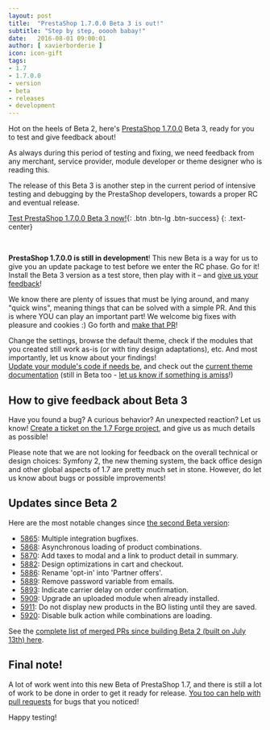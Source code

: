 ```yaml
---
layout: post
title:  "PrestaShop 1.7.0.0 Beta 3 is out!"
subtitle: "Step by step, ooooh babay!"
date:   2016-08-01 09:00:01
author: [ xavierborderie ]
icon: icon-gift
tags:
- 1.7
- 1.7.0.0
- version
- beta
- releases
- development
---
```


Hot on the heels of Beta 2, here's [PrestaShop 1.7.0.0](https://www.prestashop.com/en/1.7) Beta 3, ready for you to test and give feedback about!

As always during this period of testing and fixing, we need feedback from any merchant, service provider, module developer or theme designer who is reading this.

The release of this Beta 3 is another step in the current period of intensive testing and debugging by the PrestaShop developers, towards a proper RC and eventual release.

[Test PrestaShop 1.7.0.0 Beta 3 now!](https://www.prestashop.com/en/developers-versions ){: .btn .btn-lg .btn-success}
{: .text-center}

<br/>

**PrestaShop 1.7.0.0 is still in development**! This new Beta is a way for us to give you an update package to test before we enter the RC phase. Go for it!<br/>
Install the Beta 3 version as a test store, then play with it – and [give us your feedback](http://forge.prestashop.com/secure/CreateIssue%21default.jspa?selectedProjectId=11322&issuetype=1)!

We know there are plenty of issues that must be lying around, and many "quick wins", meaning things that can be solved with a simple PR. And this is where YOU can play an important part!
We welcome big fixes with pleasure and cookies :) Go forth and [make that PR](https://github.com/PrestaShop/PrestaShop/tree/develop)!

Change the settings, browse the default theme, check if the modules that you created still work as-is (or with tiny design adaptations), etc. And most importantly, let us know about your findings!<br/>
[Update your module's code if needs be](http://build.prestashop.com/news/module-development-changes-in-17/), and check out the [current theme documentation](https://github.com/PrestaShop/docs/blob/master/TABLE%20OF%20CONTENT.md) (still in Beta too - [let us know if something is amiss](https://github.com/PrestaShop/docs/issues)!)


## How to give feedback about Beta 3

Have you found a bug? A curious behavior? An unexpected reaction? Let us know! [Create a ticket on the 1.7 Forge project](http://forge.prestashop.com/secure/CreateIssue%21default.jspa?selectedProjectId=11322&issuetype=1), and give us as much details as possible!

Please note that we are not looking for feedback on the overall technical or design choices: Symfony 2, the new theming system, the back office design and other global aspects of 1.7 are pretty much set in stone. However, do let us know about bugs or possible improvements!


## Updates since Beta 2

Here are the most notable changes since [the second Beta version](http://build.prestashop.com/news/prestashop-17-beta2/):

 * [5865](https://github.com/PrestaShop/PrestaShop/pull/5865): Multiple integration bugfixes.
 * [5868](https://github.com/PrestaShop/PrestaShop/pull/5868): Asynchronous loading of product combinations.
 * [5870](https://github.com/PrestaShop/PrestaShop/pull/5870): Add taxes to modal and a link to product detail in summary.
 * [5882](https://github.com/PrestaShop/PrestaShop/pull/5882): Design optimizations in cart and checkout.
 * [5886](https://github.com/PrestaShop/PrestaShop/pull/5886): Rename 'opt-in' into 'Partner offers'.
 * [5889](https://github.com/PrestaShop/PrestaShop/pull/5889): Remove password variable from emails.
 * [5893](https://github.com/PrestaShop/PrestaShop/pull/5893): Indicate carrier delay on order confirmation.
 * [5909](https://github.com/PrestaShop/PrestaShop/pull/5909): Upgrade an uploaded module when already installed.
 * [5911](https://github.com/PrestaShop/PrestaShop/pull/5911): Do not display new products in the BO listing until they are saved.
 * [5920](https://github.com/PrestaShop/PrestaShop/pull/5920): Disable bulk action while combinations are loading.


See the [complete list of merged PRs since building Beta 2 (built on July 13th) here](https://github.com/PrestaShop/PrestaShop/pulls?utf8=%E2%9C%93&q=is%3Apr%20is%3Aclosed%20base%3Adevelop%20merged%3A2016-07-13..2016-07-28%20sort%3Acreated-asc%20).


## Final note!

A lot of work went into this new Beta of PrestaShop 1.7, and there is still a lot of work to be done in order to get it ready for release. [You too can help with pull requests](https://github.com/PrestaShop/PrestaShop/tree/develop) for bugs that you noticed!

Happy testing!
